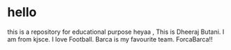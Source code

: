 # hello
this is a repository for educational purpose
heyaa , This is Dheeraj Butani.
I am from kjsce.
I love Football.
Barca is my favourite team.
ForcaBarca!!
